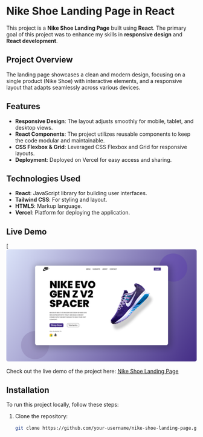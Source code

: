 # Nike Shoe Landing Page in React

This project is a **Nike Shoe Landing Page** built using **React**. The primary goal of this project was to enhance my skills in **responsive design** and **React development**.

## Project Overview

The landing page showcases a clean and modern design, focusing on a single product (Nike Shoe) with interactive elements, and a responsive layout that adapts seamlessly across various devices.

## Features

- **Responsive Design**: The layout adjusts smoothly for mobile, tablet, and desktop views.
- **React Components**: The project utilizes reusable components to keep the code modular and maintainable.
- **CSS Flexbox & Grid**: Leveraged CSS Flexbox and Grid for responsive layouts.
- **Deployment**: Deployed on Vercel for easy access and sharing.

## Technologies Used

- **React**: JavaScript library for building user interfaces.
- **Tailwind CSS**: For styling and layout.
- **HTML5**: Markup language.
- **Vercel**: Platform for deploying the application.

## Live Demo

[![Demo Image](https://github.com/Gitnaseem745/nike-shoe-landing-page-in-react/blob/main/src/assets/demoImage.png)

Check out the live demo of the project here: [Nike Shoe Landing Page](https://nike-shoe-landing-page-in-react.vercel.app/)

## Installation

To run this project locally, follow these steps:

1. Clone the repository:
   ```bash
   git clone https://github.com/your-username/nike-shoe-landing-page.git
